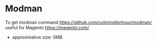 # Modman

To get modman command https://github.com/colinmollenhour/modman/ useful for Magento https://magento.com/

* approximative size: 0MB
